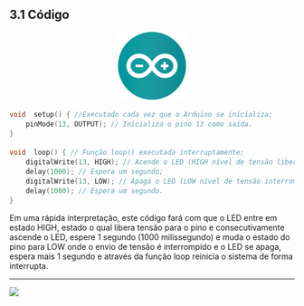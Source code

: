 ## 3.1 Código

<p align="center">
  <img src="https://github.com/GiganteDev/Arduino/blob/main/.github/img-arduino-logo.png" width="120">
</p>

```cpp
void  setup() { //Executado cada vez que o Arduino se inicializa;
	pinMode(13, OUTPUT); // Inicializa o pino 13 como saída.
}

void  loop() { // Função loop() executada interruptamente;
	digitalWrite(13, HIGH); // Acende o LED (HIGH nível de tensão liberado);
	delay(1000); // Espera um segundo;
	digitalWrite(13, LOW); // Apaga o LED (LOW nível de tensão interrompido);
	delay(1000); // Espera um segundo.
}
```

Em uma rápida interpretação, este código fará com que o LED entre em estado HIGH, estado o qual libera tensão para o pino e consecutivamente ascende o LED, espere 1 segundo (1000 milissegundo) e muda o estado do pino para LOW onde o envio de tensão é interrompido e o LED se apaga, espera mais 1 segundo e através da função loop reinicia o sistema de forma interrupta.

---

<a  href="https://github.com/GiganteDev/Arduino/"><img  src="https://img.shields.io/badge/%E2%9E%94%20-Projetos-fff"/></a>